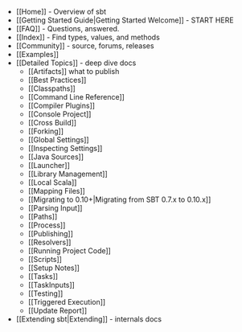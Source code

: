 * [[Home]] - Overview of sbt
* [[Getting Started Guide|Getting Started Welcome]] - START HERE
* [[FAQ]] - Questions, answered.
* [[Index]] - Find types, values, and methods
* [[Community]] - source, forums, releases
* [[Examples]]
* [[Detailed Topics]] - deep dive docs
    * [[Artifacts]]   what to publish
    * [[Best Practices]]
    * [[Classpaths]]
    * [[Command Line Reference]]
    * [[Compiler Plugins]]
    * [[Console Project]]
    * [[Cross Build]]
    * [[Forking]]
    * [[Global Settings]]
    * [[Inspecting Settings]]
    * [[Java Sources]]
    * [[Launcher]]
    * [[Library Management]]
    * [[Local Scala]]
    * [[Mapping Files]]
    * [[Migrating to 0.10+|Migrating from SBT 0.7.x to 0.10.x]]
    * [[Parsing Input]]
    * [[Paths]]
    * [[Process]]
    * [[Publishing]]
    * [[Resolvers]]
    * [[Running Project Code]]
    * [[Scripts]]
    * [[Setup Notes]]
    * [[Tasks]]
    * [[TaskInputs]]
    * [[Testing]]
    * [[Triggered Execution]]
    * [[Update Report]]
* [[Extending sbt|Extending]] - internals docs
